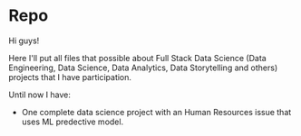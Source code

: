 # Repo

Hi guys!

Here I'll put all files that possible about Full Stack Data Science (Data Engineering, Data Science, Data Analytics, Data Storytelling and others) projects that I have participation.

Until now I have:

- One complete data science project with an Human Resources issue that uses ML predective model.
